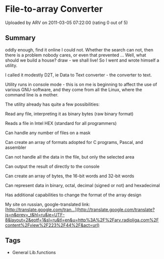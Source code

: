 # File-to-array Converter

Uploaded by ARV on 2011-03-05 07:22:00 (rating 0 out of 5)

## Summary

oddly enough, find it online I could not. Whether the search can not, then there is a problem nobody cares, or even that prevented ... Well, what should we build a house? draw - we shall live! So I went and wrote himself a utility. 


I called it modestly D2T, ie Data to Text converter - the converter to text. 


Utility runs in console mode - this is on me is beginning to affect the use of various GNU-software, and they come from all the Linux, where the command line is a mother. 


The utility already has quite a few possibilities:  

Read any file, interpreting it as binary bytes (raw binary format)  

Reads a file in Intel HEX (standard for all programmers)  

Can handle any number of files on a mask  

Can create an array of formats adopted for C programs, Pascal, and assembler  

Can not handle all the data in the file, but only the selected area  

Can output the result of directly to the console  

Can create an array of bytes, the 16-bit words and 32-bit words  

Can represent data in binary, octal, decimal (signed or not) and hexadecimal  

Has additional capabilities to change the format of the array design


My site on russian, google-translated link: [http://translate.google.com/tran...](http://translate.google.com/translate?js=n&prev=_t&hl=ru&ie=UTF-8&layout=2&eotf=1&sl=ru&tl=en&u=http%3A%2F%2Farv.radioliga.com%2Fcontent%2Fview%2F223%2F44%2F&act=url)

## Tags

- General Lib.functions
